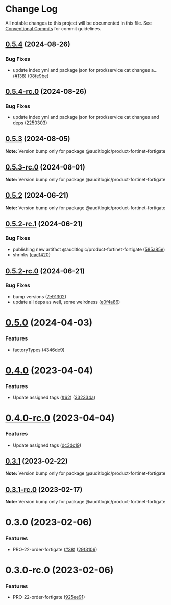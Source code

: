 # Change Log

All notable changes to this project will be documented in this file.
See [Conventional Commits](https://conventionalcommits.org) for commit guidelines.

## [0.5.4](https://github.com/auditlogic/product/compare/@auditlogic/product-fortinet-fortigate@0.5.3...@auditlogic/product-fortinet-fortigate@0.5.4) (2024-08-26)


### Bug Fixes

* update index yml and package json for prod/service cat changes a… ([#138](https://github.com/auditlogic/product/issues/138)) ([08fe9be](https://github.com/auditlogic/product/commit/08fe9beb1c8457462a19bc69caa02e6212d97e1a))





## [0.5.4-rc.0](https://github.com/auditlogic/product/compare/@auditlogic/product-fortinet-fortigate@0.5.3...@auditlogic/product-fortinet-fortigate@0.5.4-rc.0) (2024-08-26)


### Bug Fixes

* update index yml and package json for prod/service cat changes and deps ([2250303](https://github.com/auditlogic/product/commit/225030363a363608240135b7ebed386b28f01e4b))





## [0.5.3](https://github.com/auditlogic/product/compare/@auditlogic/product-fortinet-fortigate@0.5.2...@auditlogic/product-fortinet-fortigate@0.5.3) (2024-08-05)

**Note:** Version bump only for package @auditlogic/product-fortinet-fortigate





## [0.5.3-rc.0](https://github.com/auditlogic/product/compare/@auditlogic/product-fortinet-fortigate@0.5.2...@auditlogic/product-fortinet-fortigate@0.5.3-rc.0) (2024-08-01)

**Note:** Version bump only for package @auditlogic/product-fortinet-fortigate





## [0.5.2](https://github.com/auditlogic/product/compare/@auditlogic/product-fortinet-fortigate@0.5.2-rc.1...@auditlogic/product-fortinet-fortigate@0.5.2) (2024-06-21)

**Note:** Version bump only for package @auditlogic/product-fortinet-fortigate





## [0.5.2-rc.1](https://github.com/auditlogic/product/compare/@auditlogic/product-fortinet-fortigate@0.5.2-rc.0...@auditlogic/product-fortinet-fortigate@0.5.2-rc.1) (2024-06-21)


### Bug Fixes

* publishing new artifact @auditlogic/product-fortinet-fortigate ([585a85e](https://github.com/auditlogic/product/commit/585a85ea675a85855d64018cde45ec239a1bc224))
* shrinks ([cac1420](https://github.com/auditlogic/product/commit/cac14200fefcd8183ab69fe89a47bd3f70f563e9))





## [0.5.2-rc.0](https://github.com/auditlogic/product/compare/@auditlogic/product-fortinet-fortigate@0.5.0...@auditlogic/product-fortinet-fortigate@0.5.2-rc.0) (2024-06-21)


### Bug Fixes

* bump versions ([7e91302](https://github.com/auditlogic/product/commit/7e913023b8b312150ed7762c32fbbe616be71de5))
* update all deps as well, some weirdness ([e0f4a86](https://github.com/auditlogic/product/commit/e0f4a864714e2d3de6bbf3da014d5312fe53be2f))





# [0.5.0](https://github.com/auditlogic/product/compare/@auditlogic/product-fortinet-fortigate@0.4.0...@auditlogic/product-fortinet-fortigate@0.5.0) (2024-04-03)


### Features

* factoryTypes ([4346de9](https://github.com/auditlogic/product/commit/4346de92693aee892fccf725338ffc7b80ab182b))





# [0.4.0](https://github.com/auditlogic/product/compare/@auditlogic/product-fortinet-fortigate@0.3.1...@auditlogic/product-fortinet-fortigate@0.4.0) (2023-04-04)


### Features

* Update assigned tags ([#62](https://github.com/auditlogic/product/issues/62)) ([332334a](https://github.com/auditlogic/product/commit/332334ac1b4a57ff812914e70573c91539a06bf4))





# [0.4.0-rc.0](https://github.com/auditlogic/product/compare/@auditlogic/product-fortinet-fortigate@0.3.1...@auditlogic/product-fortinet-fortigate@0.4.0-rc.0) (2023-04-04)


### Features

* Update assigned tags ([dc3dc19](https://github.com/auditlogic/product/commit/dc3dc19fc1eed87cbc16dbdcf7131bf46ffcfbb7))





## [0.3.1](https://github.com/auditlogic/product/compare/@auditlogic/product-fortinet-fortigate@0.3.0...@auditlogic/product-fortinet-fortigate@0.3.1) (2023-02-22)

**Note:** Version bump only for package @auditlogic/product-fortinet-fortigate





## [0.3.1-rc.0](https://github.com/auditlogic/product/compare/@auditlogic/product-fortinet-fortigate@0.3.0...@auditlogic/product-fortinet-fortigate@0.3.1-rc.0) (2023-02-17)

**Note:** Version bump only for package @auditlogic/product-fortinet-fortigate





# 0.3.0 (2023-02-06)


### Features

* PRO-22-order-fortigate ([#38](https://github.com/auditlogic/product/issues/38)) ([29f3106](https://github.com/auditlogic/product/commit/29f31068f55781d2664e6bb2503b0cb8f1a7c44f))





# 0.3.0-rc.0 (2023-02-06)


### Features

* PRO-22-order-fortigate ([925ee91](https://github.com/auditlogic/product/commit/925ee914f46438e2b277d1210c4bea6281d1a5b7))
